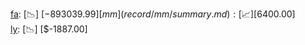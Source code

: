 [fa](record/fa/summary.md): [📉] [$-893039.99]  
[mm](record/mm/summary.md): [📈] [$6400.00]  
[ly](record/ly/summary.md): [📉] [$-1887.00]  
